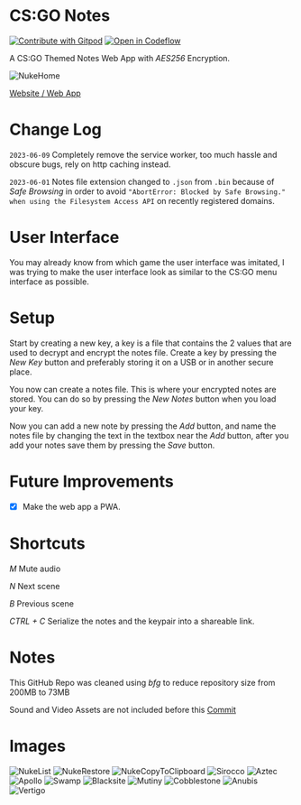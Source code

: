 # CS:GO Notes

[![Contribute with Gitpod](https://img.shields.io/badge/Contribute%20with-Gitpod-908a85?logo=gitpod)](https://gitpod.io/#https://github.com/Nojus0/csgonotes)
[![Open in Codeflow](https://developer.stackblitz.com/img/open_in_codeflow_small.svg)](https:///pr.new/Nojus0/csgonotes)

A CS:GO Themed Notes Web App with *AES256* Encryption.

![NukeHome](https://raw.githubusercontent.com/Nojus0/csgonotes/main/images/NukeHome.png)

[Website / Web App](https://csgonotes.com)

# Change Log
`2023-06-09` Completely remove the service worker, too much hassle and obscure bugs, rely on http caching instead.

`2023-06-01` Notes file extension changed to `.json` from `.bin` because of *Safe Browsing* in order to avoid `"AbortError: Blocked by Safe Browsing." when using the Filesystem Access API` on recently registered domains.

# User Interface
You may already know from which game the user interface was imitated, I was trying to make the user interface look as similar to the CS:GO menu interface as possible.

# Setup
Start by creating a new key, a key is a file that contains the 2 values that are used to decrypt and encrypt the notes file.
Create a key by pressing the *New Key* button and preferably storing it on a USB or in another secure place.

You now can create a notes file. This is where your encrypted notes are stored. You can do so by pressing the *New Notes* button when you load your key.

Now you can add a new note by pressing the *Add* button, and name the notes file by changing the text in the textbox near the *Add* button,
after you add your notes save them by pressing the *Save* button.

# Future Improvements
- [X] Make the web app a PWA.

# Shortcuts
*M* Mute audio

*N* Next scene

*B* Previous scene

*CTRL + C* Serialize the notes and the keypair into a shareable link.

# Notes
This GitHub Repo was cleaned using _bfg_ to reduce repository size from 200MB to 73MB

Sound and Video Assets are not included before this [Commit](https://github.com/Nojus0/csgonotes/commit/c18df23fbeb08406bb3458485c0f9a15b16e5d61)

# Images
![NukeList](https://raw.githubusercontent.com/Nojus0/csgonotes/main/images/NukeList.png)
![NukeRestore](https://raw.githubusercontent.com/Nojus0/csgonotes/main/images/NukeRestore.png)
![NukeCopyToClipboard](https://raw.githubusercontent.com/Nojus0/csgonotes/main/images/NukeCopyToClipboard.png)
![Sirocco](https://raw.githubusercontent.com/Nojus0/csgonotes/main/images/SiroccoHome.png)
![Aztec](https://raw.githubusercontent.com/Nojus0/csgonotes/main/images/AztecHome.png)
![Apollo](https://raw.githubusercontent.com/Nojus0/csgonotes/main/images/ApolloHome.png)
![Swamp](https://raw.githubusercontent.com/Nojus0/csgonotes/main/images/SwampHome.png)
![Blacksite](https://raw.githubusercontent.com/Nojus0/csgonotes/main/images/BlacksiteHome.png)
![Mutiny](https://raw.githubusercontent.com/Nojus0/csgonotes/main/images/MutinyHome.png)
![Cobblestone](https://raw.githubusercontent.com/Nojus0/csgonotes/main/images/CobbleHome.png)
![Anubis](https://raw.githubusercontent.com/Nojus0/csgonotes/main/images/AnubisHome.png)
![Vertigo](https://raw.githubusercontent.com/Nojus0/csgonotes/main/images/VertigoHome.png)
